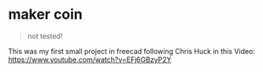 # maker coin 
> not tested!

This was my first small project in freecad following Chris Huck in this Video: https://www.youtube.com/watch?v=EFj6GBzyP2Y
